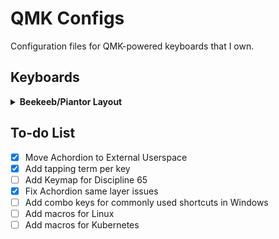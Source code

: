 # QMK Configs

Configuration files for QMK-powered keyboards that I own.

## Keyboards

<details>
  <summary><b>Beekeeb/Piantor Layout</b></summary>
  
  ![Keymap](https://raw.githubusercontent.com/chkpwd/qmk-configs/main/keyboards/beekeeb/piantor/keymaps/chkpwd/beekeeb-piantor.svg "Beekeeb/Piantor Keymap")
</details>

## To-do List

- [x] Move Achordion to External Userspace
- [x] Add tapping term per key
- [ ] Add Keymap for Discipline 65
- [x] Fix Achordion same layer issues
- [ ] Add combo keys for commonly used shortcuts in Windows
- [ ] Add macros for Linux
- [ ] Add macros for Kubernetes
